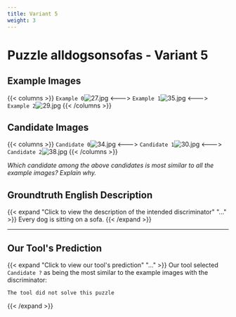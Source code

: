 ```yaml
---
title: Variant 5
weight: 3
---
```


# Puzzle alldogsonsofas - Variant 5

## Example Images
{{< columns >}}
`Example 0`![27.jpg](/natscene-data/images/27.jpg)
<--->
`Example 1`![35.jpg](/natscene-data/images/35.jpg)
<--->
`Example 2`![29.jpg](/natscene-data/images/29.jpg)
{{< /columns >}}

## Candidate Images
{{< columns >}}
`Candidate 0`![34.jpg](/natscene-data/images/34.jpg)
<--->
`Candidate 1`![30.jpg](/natscene-data/images/30.jpg)
<--->
`Candidate 2`![38.jpg](/natscene-data/images/38.jpg)
{{< /columns >}}

*Which candidate among the above candidates is most similar to all the example images? Explain why.*

## Groundtruth English Description

{{< expand "Click to view the description of the intended discriminator" "..." >}}
Every dog is sitting on a sofa.
{{< /expand >}}

---



## Our Tool's Prediction

{{< expand "Click to view our tool's prediction" "..." >}}
Our tool selected `Candidate ?` as being the most similar to the example images with the discriminator:
```plaintext
The tool did not solve this puzzle
```
{{< /expand >}}
